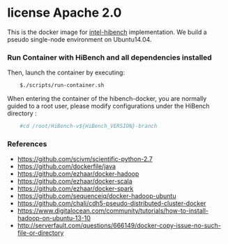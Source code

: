 # license Apache 2.0

This is the docker image for [intel-hibench](https://github.com/intel-hadoop/HiBench) implementation.
We build a  pseudo single-node environment on Ubuntu14.04.


### Run Container with HiBench and all dependencies installed

Then, launch the container by executing:

```bash
    $./scripts/run-container.sh
```

When entering the container of the hibench-docker, you are normally guided to a root user, please modify configurations under the HiBench directory :
```bash
    #cd /root/HiBench-v${HiBench_VERSION}-branch
```

### References
- https://github.com/scivm/scientific-python-2.7
- https://github.com/dockerfile/java
- https://github.com/ezhaar/docker-hadoop
- https://github.com/ezhaar/docker-scala
- https://github.com/ezhaar/docker-spark
- https://github.com/sequenceiq/docker-hadoop-ubuntu
- https://github.com/chali/cdh5-pseudo-distributed-cluster-docker
- https://www.digitalocean.com/community/tutorials/how-to-install-hadoop-on-ubuntu-13-10
- http://serverfault.com/questions/666149/docker-copy-issue-no-such-file-or-directory
